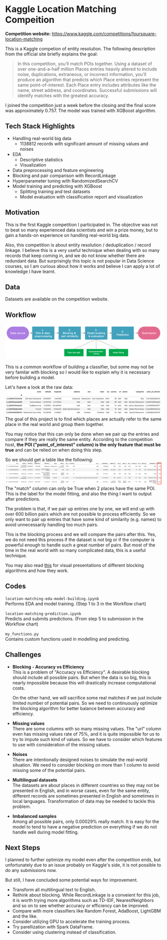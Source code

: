 # Kaggle Location Matching Compeition
**Competition website:** https://www.kaggle.com/competitions/foursquare-location-matching


This is a Kaggle competion of entity resolution. The following description from the official site briefly explains the goal:
> In this competition, you’ll match POIs together. Using a dataset of over one-and-a-half million Places entries heavily altered to include noise, duplications, extraneous, or incorrect information, you'll produce an algorithm that predicts which Place entries represent the same point-of-interest. Each Place entry includes attributes like the name, street address, and coordinates. Successful submissions will identify matches with the greatest accuracy.

I joined the competition just a week before the closing and the final score was approximately 0.757. The model was trained with XGBoost algorithm.

## Tech Stack Highlights
* Handling real-world big data
    *  1138812 records with significant amount of missing values and noises
* EDA
    * Descriptive statistics
    * Visualization
* Data preprocessing and feature engineering
* Blocking and pair comparison with RecordLinkage
* Hyperparameter tuning with RandomizedSearchCV
* Model training and predicting with XGBoost
    * Splitting training and test datasets
    * Model evaluation with classification report and visualization

## Motivation
This is the first Kaggle competition I participated in. The objective was not to beat so many experienced data scientists and win a prize money, but to gain a hands-on experience on handling real-world big data. 

Also, this competition is about entity resolution / deduplication / record linkage. I believe this is a very useful technique when dealing with so many records that keep coming in, and we do not know whether there are redundant data. But surprisingly this topic is not popular in Data Science courses, so I am curious about how it works and believe I can apply a lot of knowledge I have learnt.

## Data
Datasets are available on the competition website.

## Workflow
![flow](my_images/flow.png)

This is a common workflow of building a classifier, but some may not be very familar with blocking so I would like to explain why it is necessary before building a model.

Let's have a look at the raw data:
![head](my_images/head.png)<br>
The goal of this project is to find which places are actually refer to the same place in the real world and group them together.

You may notice that this can only be done when we pair up the entries and compare if they are really the same entity. According to the competition host, **the POI ("point_of_interest" column) is the only feature that must be true** and can be relied on when doing this step.

So we should get a table like the following:
![pairs](my_images/pairs.png)<br>
The "match" column can only be True when 2 places have the same POI. This is the label for the model fitting, and also the thing I want to output after predictions.

The problem is that, if we pair up entries one by one, we will end up with over 600 billion pairs which are not possible to process efficiently. So we only want to pair up entries that have some kind of similarity (e.g. names) to avoid unnecessarily handling too much pairs. 

This is the blocking process and we will compare the pairs after this. Yes, we do not need this process if the dataset is not big or if the computer is powerful enough to handle such a great number of pairs. But most of the time in the real world with so many complicated data, this is a useful technique. 

You may also read [this](https://vintasoftware.github.io/deduplication-slides/#1/4---Indexing) for visual presentations of different blocking algorithms and how they work. 

## Codes
```location-matching-eda-model-building.ipynb```<br>
Performs EDA and model training. (Step 1 to 3 in the Workflow chart)

```location-matching-prediction.ipynb```<br>
Predicts and submits predictions. (From step 5 to submission in the Workflow chart)

```my_functions.py```<br>
Contains custom functions used in modelling and predicting.


## Challenges
* **Blocking - Accuracy vs Efficiency**<br>
    This is a problem of "Accuracy vs Efficiency". A desirable blocking should include all possible pairs. But when the data is so big, this is nearly impossible because this will drastically increase computational costs.
    
    On the other hand, we will sacrifice some real matches if we just include limited number of potential pairs. So we need to continuously optimize the blocking algorithm for better balance between accuracy and efficiency.
* **Missing values**<br>
    There are some columns with so many missing values. The "url" column even has missing values rate of 75%, and it is quite impossible for us to try to impute such kind of values. So we have to consider which features to use with consideration of the missing values.
* **Noises**<br>
    There are intentionally designed noises to simulate the real-world situation. We need to consider blocking on more than 1 column to avoid missing some of the potential pairs.
* **Multilingual datasets**<br>
    The datasets are about places in different countries so they may not be presented in English, and in worse cases, even for the same entity, different records are sometimes presented in English and sometimes in local languages. Transformation of data may be needed to tackle this problem.
* **Imbalanced samples**<br>
    Among all possible pairs, only 0.00029% really match. It is easy for the model to tend to have a negative prediction on everything if we do not handle well during model fitting.

## Next Steps
I planned to further optimize my model even after the competition ends, but unfortunately due to an issue probably on Kaggle's side, it is not possible to do any submissions now.

But still, I have concluded some potential ways for improvement.
* Transform all multilingual text to English.
* Rethink about blocking. While RecordLinkage is a conveient for this job, it is worth trying more algorithms such as TD-IDF, NearestNeighbors and so on to see whether accuracy or efficiency can be improved.
* Compare with more classifiers like Random Forest, AdaBoost, LightGBM and the like.
* Consider utilizing GPU to accelerate the training process.
* Try parellization with Spark DataFrame.
* Consider using clustering instead of classification.